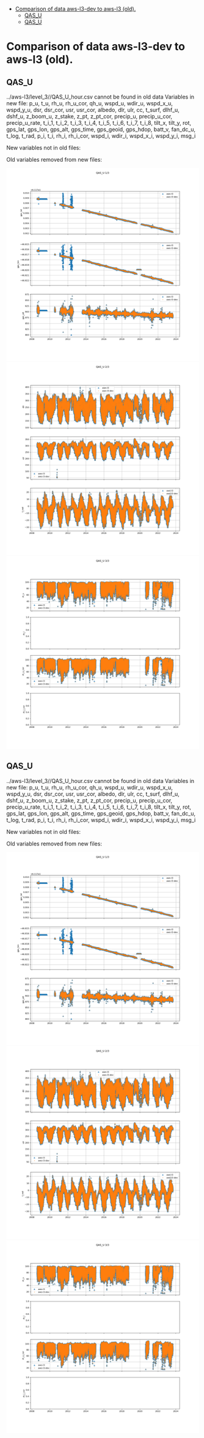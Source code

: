 * [Comparison of data aws-l3-dev to aws-l3 (old).](#s1)
  * [QAS_U](#s1-1)
  * [QAS_U](#s1-2)
# <a id='s1' />Comparison of data aws-l3-dev to aws-l3 (old).
## <a id='s1-1' />QAS_U
../aws-l3/level_3//QAS_U_hour.csv cannot be found in old data
Variables in new file:
p_u, t_u, rh_u, rh_u_cor, qh_u, wspd_u, wdir_u, wspd_x_u, wspd_y_u, dsr, dsr_cor, usr, usr_cor, albedo, dlr, ulr, cc, t_surf, dlhf_u, dshf_u, z_boom_u, z_stake, z_pt, z_pt_cor, precip_u, precip_u_cor, precip_u_rate, t_i_1, t_i_2, t_i_3, t_i_4, t_i_5, t_i_6, t_i_7, t_i_8, tilt_x, tilt_y, rot, gps_lat, gps_lon, gps_alt, gps_time, gps_geoid, gps_hdop, batt_v, fan_dc_u, t_log, t_rad, p_i, t_i, rh_i, rh_i_cor, wspd_i, wdir_i, wspd_x_i, wspd_y_i, msg_i

New variables not in old files:


Old variables removed from new files:

 
![QAS_U](../figures/aws-l3_versus_aws-l3-dev_20240508/QAS_U_0.png)
![QAS_U](../figures/aws-l3_versus_aws-l3-dev_20240508/QAS_U_1.png)
![QAS_U](../figures/aws-l3_versus_aws-l3-dev_20240508/QAS_U_2.png)
 
## <a id='s1-2' />QAS_U
../aws-l3/level_3//QAS_U_hour.csv cannot be found in old data
Variables in new file:
p_u, t_u, rh_u, rh_u_cor, qh_u, wspd_u, wdir_u, wspd_x_u, wspd_y_u, dsr, dsr_cor, usr, usr_cor, albedo, dlr, ulr, cc, t_surf, dlhf_u, dshf_u, z_boom_u, z_stake, z_pt, z_pt_cor, precip_u, precip_u_cor, precip_u_rate, t_i_1, t_i_2, t_i_3, t_i_4, t_i_5, t_i_6, t_i_7, t_i_8, tilt_x, tilt_y, rot, gps_lat, gps_lon, gps_alt, gps_time, gps_geoid, gps_hdop, batt_v, fan_dc_u, t_log, t_rad, p_i, t_i, rh_i, rh_i_cor, wspd_i, wdir_i, wspd_x_i, wspd_y_i, msg_i

New variables not in old files:


Old variables removed from new files:

 
![QAS_U](../figures/aws-l3_versus_aws-l3-dev_20240508/QAS_U_0.png)
![QAS_U](../figures/aws-l3_versus_aws-l3-dev_20240508/QAS_U_1.png)
![QAS_U](../figures/aws-l3_versus_aws-l3-dev_20240508/QAS_U_2.png)
 
